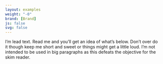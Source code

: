 ```yaml
---
layout: examples
weight: "-0"
brand: [Brand]
js: false
svg: false
---
```


<p class="lead">
	I&rsquo;m lead text. Read me and you&rsquo;ll get an idea of what&rsquo;s below. Don&rsquo;t over do it though keep me short and sweet or things might
	get a little loud. I&rsquo;m not intended to be used in big paragraphs as this defeats the objective for the skim reader.
</p>